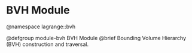 BVH Module
================

@namespace lagrange::bvh

@defgroup module-bvh BVH Module
@brief Bounding Volume Hierarchy (BVH) construction and traversal.

